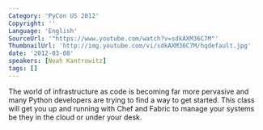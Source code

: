 ```yaml
---
Category: 'PyCon US 2012'
Copyright: ''
Language: 'English'
SourceUrl: '"https://www.youtube.com/watch?v=sdkAXM36C7M"'
ThumbnailUrl: 'http://img.youtube.com/vi/sdkAXM36C7M/hqdefault.jpg'
date: '2012-03-08'
speakers: [Noah Kantrowitz]
tags: []
---
```

The world of infrastructure as code is becoming far more pervasive and many
Python developers are trying to find a way to get started. This class will get
you up and running with Chef and Fabric to manage your systems be they in the
cloud or under your desk.

